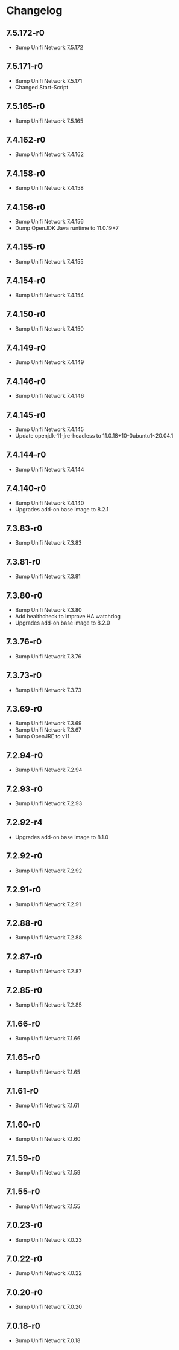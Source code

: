 # Changelog

## 7.5.172-r0

- Bump Unifi Network 7.5.172

## 7.5.171-r0

- Bump Unifi Network 7.5.171
- Changed Start-Script

## 7.5.165-r0

- Bump Unifi Network 7.5.165

## 7.4.162-r0

- Bump Unifi Network 7.4.162

## 7.4.158-r0

- Bump Unifi Network 7.4.158

## 7.4.156-r0

- Bump Unifi Network 7.4.156
- Dump OpenJDK Java runtime to 11.0.19+7

## 7.4.155-r0

- Bump Unifi Network 7.4.155

## 7.4.154-r0

- Bump Unifi Network 7.4.154

## 7.4.150-r0

- Bump Unifi Network 7.4.150

## 7.4.149-r0

- Bump Unifi Network 7.4.149

## 7.4.146-r0

- Bump Unifi Network 7.4.146

## 7.4.145-r0

- Bump Unifi Network 7.4.145
- Update openjdk-11-jre-headless to 11.0.18+10-0ubuntu1~20.04.1

## 7.4.144-r0

- Bump Unifi Network 7.4.144

## 7.4.140-r0

- Bump Unifi Network 7.4.140
- Upgrades add-on base image to 8.2.1

## 7.3.83-r0

- Bump Unifi Network 7.3.83

## 7.3.81-r0

- Bump Unifi Network 7.3.81

## 7.3.80-r0

- Bump Unifi Network 7.3.80
- Add healthcheck to improve HA watchdog
- Upgrades add-on base image to 8.2.0

## 7.3.76-r0

- Bump Unifi Network 7.3.76

## 7.3.73-r0

- Bump Unifi Network 7.3.73

## 7.3.69-r0

- Bump Unifi Network 7.3.69
- Bump Unifi Network 7.3.67
- Bump OpenJRE to v11

## 7.2.94-r0

- Bump Unifi Network 7.2.94

## 7.2.93-r0

- Bump Unifi Network 7.2.93

## 7.2.92-r4

- Upgrades add-on base image to 8.1.0

## 7.2.92-r0

- Bump Unifi Network 7.2.92

## 7.2.91-r0

- Bump Unifi Network 7.2.91

## 7.2.88-r0

- Bump Unifi Network 7.2.88

## 7.2.87-r0

- Bump Unifi Network 7.2.87

## 7.2.85-r0

- Bump Unifi Network 7.2.85

## 7.1.66-r0

- Bump Unifi Network 7.1.66

## 7.1.65-r0

- Bump Unifi Network 7.1.65

## 7.1.61-r0

- Bump Unifi Network 7.1.61

## 7.1.60-r0

- Bump Unifi Network 7.1.60

## 7.1.59-r0

- Bump Unifi Network 7.1.59

## 7.1.55-r0

- Bump Unifi Network 7.1.55

## 7.0.23-r0

- Bump Unifi Network 7.0.23

## 7.0.22-r0

- Bump Unifi Network 7.0.22

## 7.0.20-r0

- Bump Unifi Network 7.0.20

## 7.0.18-r0

- Bump Unifi Network 7.0.18
